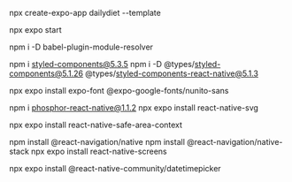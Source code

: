 npx create-expo-app dailydiet --template

npx expo start

npm i -D babel-plugin-module-resolver

npm i styled-components@5.3.5
npm i -D @types/styled-components@5.1.26 @types/styled-components-react-native@5.1.3

npx expo install expo-font @expo-google-fonts/nunito-sans

npm i phosphor-react-native@1.1.2
npx expo install react-native-svg

npx expo install react-native-safe-area-context

npm install @react-navigation/native
npm install @react-navigation/native-stack
npx expo install react-native-screens

npx expo install @react-native-community/datetimepicker
